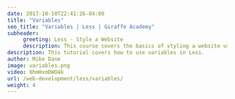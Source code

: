 ```yaml
---
date: 2017-10-10T22:41:26-04:00
title: "Variables"
seo_title: "Variables | Less | Giraffe Academy"
subheader:
     greeting: Less - Style a Website
     description: This course covers the basics of styling a website using Less. Work your way through the videos and we'll teach you everything you need to know to style a basic website!
description: This tutorial covers how to use variables in Less.
author: Mike Dane
image: variables.png
video: 8hmHxmDWO4k
url: /web-development/less/variables/
weight: 4
---
```

